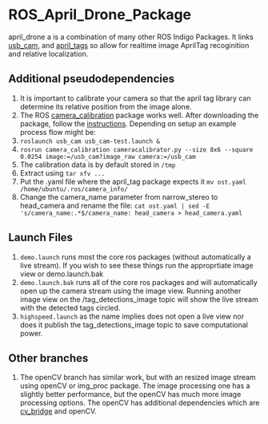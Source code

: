 # ROS_April_Drone_Package
april_drone a is a combination of many other ROS Indigo Packages. It links [usb_cam](http://wiki.ros.org/usb_cam), and [april_tags](http://wiki.ros.org/apriltags_ros) so allow for realtime image AprilTag recoginition and relative localization. 
## Additional pseudodependencies
1) It is important to calibrate your camera so that the april tag library can determine its relative position from the image alone. 
2) The ROS [camera_calibration](http://wiki.ros.org/camera_calibration) package works well. After downloading the package, follow the [instructions](http://wiki.ros.org/camera_calibration/Tutorials/MonocularCalibration). Depending on setup an example process flow might be: 
3) `roslaunch usb_cam usb_cam-test.launch &`
4) `rosrun camera_calibration cameracalibrator.py --size 8x6 --square 0.0254 image:=/usb_cam?image_raw camera:=/usb_cam`
5) The calibration data is by default stored in `/tmp`
6) Extract using `tar xfv ...` 
7) Put the .yaml file where the april_tag package expects it `mv ost.yaml /home/ubuntu/.ros/camera_info/`
8) Change the camera_name parameter from narrow_stereo to head_camera and rename the file:
  `cat ost.yaml | sed -E 's/camera_name:.*$/camera_name: head_camera > head_camera.yaml`
## Launch Files
1) `demo.launch` runs most the core ros packages (without automatically a live stream). If you wish to see these things run the approprtiate image view or demo.launch.bak
2) `demo.launch.bak` runs all of the core ros packages and will automatically open up the camera stream using the image view. Running another image view on the /tag_detections_image topic will show the live stream with the detected tags circled.
3) `highspeed.launch` as the name implies does not open a live view nor does it publish the tag_detections_image topic to save computational power. 
## Other branches
1) The openCV branch has similar work, but with an resized image stream using openCV or img_proc package. The image processing one has a slightly better performance, but the openCV has much more image processing options. The openCV has additional dependencies which are [cv_bridge](http://wiki.ros.org/cv_bridge) and openCV. 
